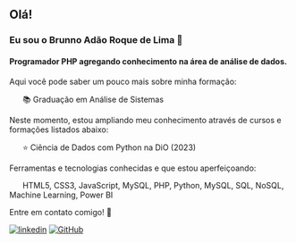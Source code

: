 ## Olá!
### Eu sou o Brunno Adão Roque de Lima 👋
#### Programador PHP agregando conhecimento  na área de análise de dados.

Aqui você pode saber um pouco mais sobre minha formação:

&nbsp;&nbsp;&nbsp;&nbsp;&nbsp; 📚 Graduação em Análise de Sistemas

Neste momento, estou ampliando meu conhecimento através de cursos e formações listados abaixo:

&nbsp;&nbsp;&nbsp;&nbsp;&nbsp; ⭐ Ciência de Dados com Python na DiO (2023)

Ferramentas e tecnologias conhecidas e que estou aperfeiçoando:

&nbsp;&nbsp;&nbsp;&nbsp;&nbsp; HTML5, CSS3, JavaScript, MySQL, PHP, Python, MySQL, SQL, NoSQL, Machine Learning, Power BI

Entre em contato comigo! 📧 <br> 

[![linkedin](https://img.shields.io/badge/LinkedIn-0077B5?style=for-the-badge&logo=linkedin&logoColor=white)](https://www.linkedin.com/in/devbrunno-lima/)
[![GitHub](https://img.shields.io/badge/GitHub-100000?style=for-the-badge&logo=github&logoColor=white)](https://github.com/devbrunnolima/)
